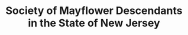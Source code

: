 ---
layout: repo
title: "Society of Mayflower Descendants in the State of New Jersey"
id: 12754
permalink: repos/12754/
---